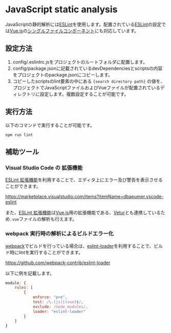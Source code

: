 JavaScript static analysis
=====================================

JavaScriptの静的解析には[ESLint]を使用します。配置されている[ESLint]の設定では[Vue.js]の[シングルファイルコンポーネント](https://vuejs.org/v2/guide/single-file-components.html)にも対応しています。

設定方法
------------

1. config/.eslintrc.jsをプロジェクトのルートフォルダに配置します。
2. config/package.jsonに記載されているdevDependenciesとscriptsの内容をプロジェクトのpackage.jsonにコピーします。
3. コピーしたscriptsのlint要素の中にある `{search directory path}` の値を、プロジェクトでJavaScriptファイルおよびVueファイルが配置されているディレクトリに設定します。複数設定することが可能です。

実行方法
-----------
以下のコマンドで実行することが可能です。

```
npm run lint
```

補助ツール
---------------

### Visual Studio Code の 拡張機能

[ESLint 拡張機能]を利用することで、エディタ上にエラー及び警告を表示させることができます。

https://marketplace.visualstudio.com/items?itemName=dbaeumer.vscode-eslint

また、[ESLint 拡張機能]は[Vue.js]用の拡張機能である、[Vetur]とも連携しているため`.vue`ファイルの解析も行えます。

### webpack 実行時の解析によるビルドエラー化

[webpack]でビルドを行っている場合は、[eslint-loader]を利用することで、ビルド時にlintを実行することができます。

https://github.com/webpack-contrib/eslint-loader

以下に例を記載します。

```js
module: {
    rules: [
        {
            enforce: "pre",
            test: /\.(js)|(vue)$/,
            exclude: /node_modules/,
            loader: "eslint-loader"
        }
    ]
}
```

[ESLint]:https://eslint.org/
[Vue.js]:https://vuejs.org/index.html
[ESLint 拡張機能]:https://marketplace.visualstudio.com/items?itemName=dbaeumer.vscode-eslint
[Vetur]:https://marketplace.visualstudio.com/items?itemName=octref.vetur
[webpack]:https://webpack.js.org/
[eslint-loader]:https://github.com/webpack-contrib/eslint-loader